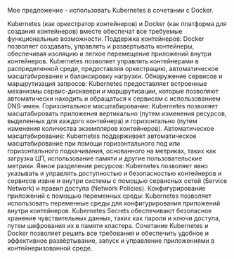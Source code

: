 Мое предложение - использовать Kubernetes в сочетании с Docker.

Kubernetes (как оркестратор контейнеров) и Docker (как платформа для создания контейнеров) вместе обеспечат все требуемые функциональные возможности.
Поддержка контейнеров: Docker позволяет создавать, управлять и развертывать контейнеры, обеспечивая изоляцию и легкое перемещение приложений внутри контейнеров. Kubernetes позволяет управлять контейнерами в распределенной среде, предоставляя оркестрацию, автоматическое масштабирование и балансировку нагрузки.
Обнаружение сервисов и маршрутизация запросов: Kubernetes предоставляет встроенные механизмы сервис-дискавери и маршрутизации, которые позволяют автоматически находить и обращаться к сервисам с использованием DNS-имен.
Горизонтальное масштабирование: Kubernetes позволяет масштабировать приложения вертикально (путем изменения ресурсов, выделенных для каждого контейнера) и горизонтально (путем изменения количества экземпляров контейнеров).
Автоматическое масштабирование: Kubernetes поддерживает автоматическое масштабирование при помощи горизонтального под или горизонтального подкачивания, основанного на метриках, таких как загрузка ЦП, использование памяти и другие пользовательские метрики.
Явное разделение ресурсов: Kubernetes позволяет явно указывать и управлять доступностью и безопасностью контейнеров и сервисов извне и внутри системы с помощью сервисных сетей (Service Network) и правил доступа (Network Policies).
Конфигурирование приложений с помощью переменных среды: Kubernetes позволяет использовать переменные среды для конфигурирования приложений внутри контейнеров. Kubernetes Secrets обеспечивают безопасное хранение чувствительных данных, таких как пароли и ключи доступа, путем шифрования их в памяти кластера.
Сочетание Kubernetes и Docker позволяет решить все требования и обеспечить удобное и эффективное развёртывание, запуск и управление приложениями в контейнеризованной среде.
